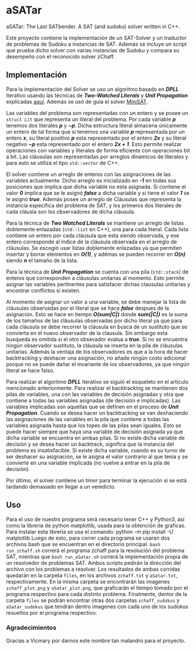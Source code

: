 # aSATar
aSATar: The Last SATbender. A SAT (and sudoku) solver written in C++.

Este proyecto contiene la implementación de un SAT-Solver y un traductor de problemas de Sudoku a instancias de SAT. Además se incluye un script que prueba dicho solver con varias instancias de Sudoku y compara su desempeño con el reconocido solver zChaff.

## Implementación
Para la implementación del Solver se uso un algoritmo basado en ***DPLL*** iterativo usando las técnicas de ***Two-Watched Literals*** y ***Unit Propagation*** explicadas [aquí](https://www.cs.cornell.edu/gomes/pdf/2008_gomes_knowledge_satisfiability.pdf). Además se usó de guía el solver [MiniSAT](https://github.com/niklasso/minisat).

Las variables del problema son representadas con un entero y se posee un `struct Lit` que representa un literal del problema. Por cada variable ***p*** tenemos dos literales ***p*** y ***~p***. Dicha estructura literal almacena únicamente un entero de tal forma que si tenemos una variable ***p*** representada por un entero ***x***, su literal positivo ***p*** esta representado por el entero ***2x*** y su literal negativo ***~p*** esta representado por el entero ***2x + 1***. Esto permite realizar operaciones con variables y literales de forma eficiente con operaciones bit a bit. Las cláusulas son representadas por arreglos dínamicos de literales y para esto se utiliza el tipo `std::vector` de C++.

El solver contiene un arreglo de enteros con las asignaciones de las variables actualmente. Dicho arreglo es inicializado en ***-1*** en todas sus posiciones que implica que dicha variable no esta asignada. Si contiene el valor ***0*** implica que se le asignó ***false*** a dicha variable y si tiene el valor ***1*** se le asignó ***true***. Además posee un arreglo de Cláusulas que representa la instancia especifica del problema de SAT, y los primeros dos literales de cada cláusla son los observadores de dicha cláusula. 

Para la técnica de ***Two Watched Literals*** se mantiene un arreglo de listas doblemente enlazadas (`std::list` en C++), una para cada literal. Cada lista contiene un entero por cada cláusula que esta siendo observada, y ese entero corresponde al índice de la cláusula observada en el arreglo de cláusulas. Se escogió usar listas doblemente enlazadas ya que permiten insertar y borrar elementos en ***O(1)***, y adémas se pueden recorrer en ***O(n)*** siendo ***n*** el tamaño de la lista.

Para la técnica de ***Unit Propagation*** se cuenta con una pila (`std::stack`) de enteros que corresponden a cláusulas unitarias al momento. Esto permite asignar las variables pertinentes para satisfacer dichas clausulas unitarias y encontrar conflictos si existen. 

Al momento de asignar un valor a una variable, se debe manejar la lista de cláusulas observadas por el literal que se hace ***false*** despues de la asignación. Esto se hace en tiempo ***O(sum|C|)*** donde ***sum(|C|)*** es la suma de los tamaños de las cláusulas observadas por dicho literal ya que para cada cláusula se debe recorrer la cláusula en busca de un sustituto que se convierta en el nuevo observador de la clausula. Sin embargo esta busqueda es omitida si el otro obsevador evalua a ***true***. Si no se encuentra ningún observador sustituto, la cláusula se inserta en la pila de cláusulas unitarias. Además la ventaja de los observadores es que a la hora de hacer backtracking y deshacer una asignación, no añade ningún costo adicional porque no se puede dañar el invariante de los observadores, ya que ningún literal se hace falso.

Para realizar el algoritmo ***DPLL*** iterativo se siguió el esqueleto en el artículo mencionado anteriormente. Para realizar el backtracking se mantienen dos pilas de variables, una con las variables de decisión asignadas y otra que contiene a todas las variables asignadas (de decisión e implicadas). Las variables implicadas son aquellas que se definen en el proceso de ***Unit Propagation***. Cuando se desea hacer un backtracking se van deshaciendo las asignaciones de las variables en la pila que contiene a todas las variables asignada hasta que los topes de las pilas sean iguales. Esto se puede hacer siempre que haya una variable de decisión asignada ya que dicha variable se encuentra en ambas pilas. Si no existe dicha variable de decisión y se desea hacer un backtrack, significa que la instancia del problema es insatisfacible. Si existe dicha variable, cuando es su turno de ser deshacer su asignación, se le asigna el valor contrario al que tenía y se convierte en una variable implicada (no vuelve a entrar en la pila de decisión).

Por último, el solver contiene un *timer* para terminar la ejecución si se está tardando demasiado en llegar a un veredicto.

## Uso
Para el uso de nuestro programa será necesario tener C++ y Python3, así como la librería de python matplotlib, usada para la obtención de graficas. Para instalar esta librería se usa el comando:
	python -m pip install -U matplotlib
Luego de esto, para correr cada programa se usaran dos archivos bash que se encuentran en el directorio principal. `bash run_zchaff.sh` correrá el programa zchaff para la resolución del problema SAT, mientras que
`bash run_aSatar.sh` correrá la implementación propia de un resolvedor de problemas SAT. Ambos scripts pedirán la dirección del archivo con los problemas a resolver. Los resultados de ambas corridas quedarán en la carpeta `files`, en los archivos `zchaff.txt` y `aSatar.txt`, respectivamente. En la misma carpeta se encontrarán las imagenes `zchaff_plot.png` y `aSatar_plot.png`, que graficarán el tiempo tomado por el programa respectivo para cada distinto problema. Finalmente, dentor de la carpeta `files` se podrán encontrar otras dos carpetas `zchaff_sudokus` y `aSatar_sudokus` que tendrán dentro imagenes con cada uno de los sudokus resueltos por el programa respectivo.

### Agradecimientos
Gracias a Vicmary por darnos este nombre tan malandro para el proyecto.
